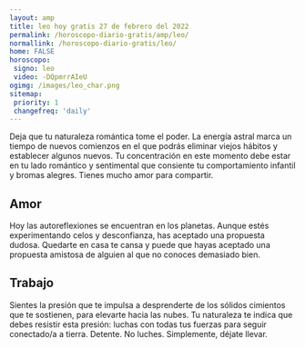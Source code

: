 ```yaml
---
layout: amp
title: leo hoy gratis 27 de febrero del 2022 
permalink: /horoscopo-diario-gratis/amp/leo/
normallink: /horoscopo-diario-gratis/leo/
home: FALSE
horoscopo:
 signo: leo
 video: -DQpmrrAIeU
ogimg: /images/leo_char.png
sitemap:
 priority: 1
 changefreq: 'daily'
---
```



Deja que tu naturaleza romántica tome el poder. La energía astral marca un tiempo de nuevos comienzos en el que podrás eliminar viejos hábitos y establecer algunos nuevos. Tu concentración en este momento debe estar en tu lado romántico y sentimental que consiente tu comportamiento infantil y bromas alegres. Tienes mucho amor para compartir.

## Amor

Hoy las autoreflexiones se encuentran en los planetas. Aunque estés experimentando celos y desconfianza, has aceptado una propuesta dudosa. Quedarte en casa te cansa y puede que hayas aceptado una propuesta amistosa de alguien al que no conoces demasiado bien.

## Trabajo

Sientes la presión que te impulsa a desprenderte de los sólidos cimientos que te sostienen, para elevarte hacia las nubes. Tu naturaleza te indica que debes resistir esta presión: luchas con todas tus fuerzas para seguir conectado/a a tierra. Detente. No luches. Simplemente, déjate llevar.